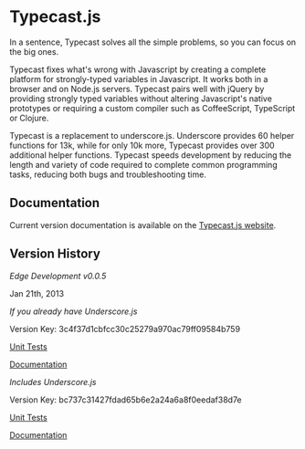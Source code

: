Typecast.js
===========

In a sentence, Typecast solves all the simple problems, so you can focus on the big ones.

Typecast fixes what's wrong with Javascript by creating a complete platform for strongly-typed variables in Javascript. It works both in a browser and on Node.js servers. Typecast pairs well with jQuery by providing strongly typed variables without altering Javascript's native prototypes or requiring a custom compiler such as CoffeeScript, TypeScript or Clojure. 

Typecast is a replacement to underscore.js. Underscore provides 60 helper functions for 13k, while for only 10k more, Typecast provides over 300 additional helper functions. Typecast speeds development by reducing the length and variety of code required to complete common programming tasks, reducing both bugs and troubleshooting time.

Documentation
-----------

Current version documentation is available on the [Typecast.js website](http://typecastjs.org).

Version History
-----------

*Edge Development v0.0.5*

Jan 21th, 2013


_If you already have Underscore.js_

Version Key: 3c4f37d1cbfcc30c25279a970ac79ff09584b759

[Unit Tests](http://typecastjs.org/test/3c4f37d1cbfcc30c25279a970ac79ff09584b759)

[Documentation](http://typecastjs.org/docs/build/3c4f37d1cbfcc30c25279a970ac79ff09584b759)



_Includes Underscore.js_

Version Key: bc737c31427fdad65b6e2a24a6a8f0eedaf38d7e

[Unit Tests](http://typecastjs.org/test/bc737c31427fdad65b6e2a24a6a8f0eedaf38d7e)

[Documentation](http://typecastjs.org/docs/build/bc737c31427fdad65b6e2a24a6a8f0eedaf38d7e)


